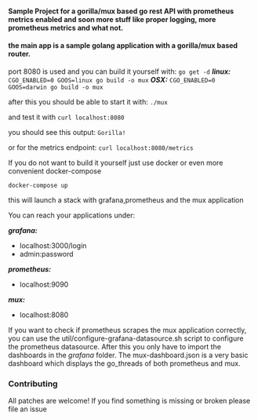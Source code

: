 #### Sample Project for a gorilla/mux based go rest API with prometheus metrics enabled and soon more stuff like proper logging, more prometheus metrics and what not.

#### the main app is a sample golang application with a gorilla/mux based router.
port 8080 is used and you can build it yourself with:
`go get -d`
***linux:***
`CGO_ENABLED=0 GOOS=linux go build -o mux`
***OSX:***
`CGO_ENABLED=0 GOOS=darwin go build -o mux`

after this you should be able to start it with:
`./mux`

and test it with
`curl localhost:8080`

you should see this output:  `Gorilla!`

or for the metrics endpoint:
`curl localhost:8080/metrics`

If you do not want to build it yourself just use docker or even more convenient docker-compose

`docker-compose up`

this will launch a stack with grafana,prometheus and the mux application

You can reach your applications under:

***grafana:***
  - localhost:3000/login
  - admin:password

***prometheus:***
  - localhost:9090

***mux:***
  - localhost:8080

If you want to check if prometheus scrapes the mux application correctly,
you can use the util/configure-grafana-datasource.sh script to configure the prometheus datasource.
After this you only have to import the dashboards in the *grafana* folder.
The mux-dashboard.json is a very basic dashboard which displays the go_threads of both prometheus and mux.



### Contributing

All patches are welcome!
If you find something is missing or broken please file an issue
